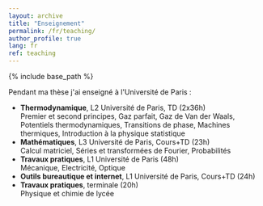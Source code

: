 ```yaml
---
layout: archive
title: "Enseignement"
permalink: /fr/teaching/
author_profile: true
lang: fr
ref: teaching
---
```


{% include base_path %}

<!--
{% for post in site.teaching reversed %}
  {% include archive-single.html %}
{% endfor %}
-->
 
Pendant ma thèse j'ai enseigné à l'Université de Paris :

<ul style="list-style-type:disc;">

<li>
<b>Thermodynamique</b>, L2 Université de Paris, TD (2x36h) <br>
Premier et second principes, Gaz parfait, Gaz de Van der Waals, Potentiels thermodynamiques, Transitions de phase, Machines thermiques, Introduction à la physique statistique
</li>

<li>
<b>Mathématiques</b>, L3 Université de Paris, Cours+TD (23h) <br>
Calcul matriciel, Séries et transformées de Fourier, Probabilités
</li>

<li>
<b>Travaux pratiques</b>, L1 Université de Paris (48h) <br>
Mécanique, Electricité, Optique
</li>

<li>
<b>Outils bureautique et internet</b>, L1 Université de Paris, Cours+TD (24h)
</li>

<li>
<b>Travaux pratiques</b>, terminale (20h) <br>
Physique et chimie de lycée
</li>

</ul>
